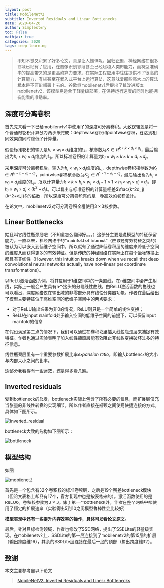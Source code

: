 ```yaml
---
layout: post
title: MobileNetV2
subtitle: Inverted Residuals and Linear Bottlenecks
date: 2020-04-26
author: Simplestory
toc: False
mathjax: true
categories: 2020
tags: deep learning
---
```


> 不知不觉又积累了好多论文，真是让人憔悴呢。回归正题，神经网络在很多领域已经有了应用，在图像识别领域甚至已经超越人类的能力，而模型准确率的提高带来的是更高的算力要求。在实际工程应用中往往提供不了很高的计算能力，有些甚至在嵌入式平台上运行算法，这意味着那些高大上的算法根本是不可能部署上去的。谷歌继mobilenetv1后提出了其改进版本mobilenetv2，该模型更适合于轻量级部署，在保持运行速度的同时也能拥有能看的准确率。

## 深度可分离卷积

首先先来看一下已经mobilenetv1中使用了的深度可分离卷积。大致逻辑就是将一个普通的卷积计算分为两步来完成：depthwise卷积和pointwise卷积，在达到相同效果的同时降低了计算量。

假设标准卷积的输入是$h_i\times w_i\times d_i$维度的$L_i$，核参数为$K\in R^{k\times k\times d_i\times d_j}$，最后输出为$h_i\times w_i\times d_j$维度的$L_j$。所以标准卷积的计算量为$h_i\times w_i\times k\times k\times d_i\times d_j$。

采用深度可分离卷积后，输入为$h_i\times w_i\times d_i$维度的$L_i$，depthwise卷积核参数为$K_1\in R^{k\times k\times d_i\times d_i}$，pointwise卷积核参数为$K_2\in R^{1\times 1\times d_i\times d_j}$，最后输出也为$h_i\times w_i\times d_j$维度的$L_j$。所以计算量为$k\times k\times h_i\times w_i\times d_i + 1\times 1\times h_i\times w_i\times d_i\times d_j$，即$h_i\times w_i\times d_i\times (k^2 + d_j)$。可以看出与标准卷积的计算量相差$\frac{k^2d_j}{k^2+d_j}$的倍数，所以深度可分离卷积真的是一种高效的卷积设计。

在论文中，mobilenetv2对可分离卷积全程使用$3\times 3$核参数。

## Linear Bottlenecks

姑且叫它线性瓶颈层吧（不知道怎么翻译好。。。）这部分主要是说模型的特征保留能力。一直以来，神经网络中的“mainfold of interest”（应该是有效特征之类的）被认为可以嵌入到低维子空间中，所以就有了通过降低卷积层的维度来降低子空间的维度从而获得更多的有效特征。但是传统的神经网络在实际上在每个坐标转换上都具有非线性（However, this intuition breaks down when we recall that deep convolutional neural networks actually have non-linear per coordinate transformations）。

以ReLU激活函数为例，将其应用于1维空间中的一条直线，在n维空间中会产生射线，实际上一般会产生具有n个接头的分段线性曲线。由ReLU激活函数的曲线也可以看出，深度网络仅在输出域的非零部分具有线性分类器功能。作者在最后给出了模型主要特征位于高维空间的低维子空间中的两点要求：

- 对于ReLU输出结果为非0的情况，ReLU则只是一个简单的线性变换；
- ReLU在input mainfold处于输入空间的低维子空间的前提下，可以保留input mainfold的信息

在假设满足第二点的情况下，我们可以通过在卷积块里插入线性瓶颈层来捕捉有效特征。作者也通过实验表明了加入线性瓶颈层能有效阻止非线性变换破坏过多的特征信息。

线性瓶颈层里有一个重要参数扩展比率$expansion \ ratio$，即输入bottlenck的大小与内部大小之间的比率。

这部分我看得有一些迷茫，还是得多看几遍。

## Inverted residuals

受到bottleneck的启发，bottleneck实际上包含了所有必要的信息，而扩展层仅充当张量的非线性转换的实现细节，所以作者直接在瓶颈之间使用快捷连接的方式。具体如下图所示。

![](https://simplestory-blog-img.oss-cn-guangzhou.aliyuncs.com/in_posts/20200426/inverted_residual.png "inverted_residual")

bottleneck大致的结构如下图所示：

![](https://simplestory-blog-img.oss-cn-guangzhou.aliyuncs.com/in_posts/20200426/bottleneck.png "bottleneck")

## 模型结构

如图

![](https://simplestory-blog-img.oss-cn-guangzhou.aliyuncs.com/in_posts/20200426/mobilenet2.png "mobilenet2")

首先是一个包含有32个卷积核的标准卷积层，之后是19个残差bottleneck模块（但论文表格上却只有17个，官方复现中也是按表格来的）。激活函数使用的是ReLU6，卷积核参数为$3\times 3$。除了第一个bottleneck外，作者在整个网络中都使用了恒定的扩展速率（实验得出5到10之间模型鲁棒性会比较好）

**模型实现中还有一些提升内存效率的操作，具体可以看论文原文。**

最后，针对目标检测领域，作者也修改了SSD网络，提出了SSDLite的轻量级实现。在mobilenetv2上，SSDLite的第一层连接到了mobilenetv2的第15层的扩展（输出跨度维16），其余的SSDLite层连接在最后一层的顶部（输出跨度维32）。

## 致谢

本文主要参考自以下论文

>[MobileNetV2: Inverted Residuals and Linear Bottlenecks](https://arxiv.org/pdf/1801.04381.pdf)
